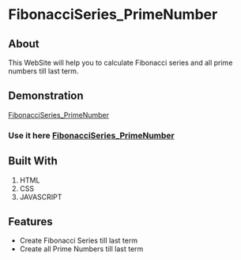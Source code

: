 # FibonacciSeries_PrimeNumber

## About

This WebSite will help you to calculate Fibonacci series and all prime numbers till last term.

## Demonstration

[FibonacciSeries_PrimeNumber](https://user-images.githubusercontent.com/65366517/126865373-59fb712f-f5da-4b6e-87c9-14cc08659f48.mp4 "Video")

### Use it here [FibonacciSeries_PrimeNumber](https://prateeksrivastava1.github.io/FibonacciSeries_PrimeNumber/ "FibonacciSeries_PrimeNumber")

## Built With

1. HTML
2. CSS
3. JAVASCRIPT

## Features

- Create Fibonacci Series till last term
- Create all Prime Numbers till last term
